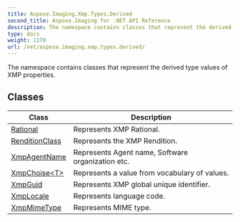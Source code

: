 ```yaml
---
title: Aspose.Imaging.Xmp.Types.Derived
second_title: Aspose.Imaging for .NET API Reference
description: The namespace contains classes that represent the derived type values of XMP properties
type: docs
weight: 1170
url: /net/aspose.imaging.xmp.types.derived/
---
```

The namespace contains classes that represent the derived type values of XMP properties.

## Classes

| Class | Description |
| --- | --- |
| [Rational](./rational/) | Represents XMP Rational. |
| [RenditionClass](./renditionclass/) | Represents the XMP Rendition. |
| [XmpAgentName](./xmpagentname/) | Represents Agent name, Software organization etc. |
| [XmpChoise&lt;T&gt;](./xmpchoise-1/) | Represents a value from vocabulary of values. |
| [XmpGuid](./xmpguid/) | Represents XMP global unique identifier. |
| [XmpLocale](./xmplocale/) | Represents language code. |
| [XmpMimeType](./xmpmimetype/) | Represents MIME type. |


